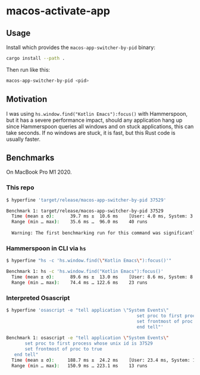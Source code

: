 # macos-activate-app

## Usage

Install which provides the `macos-app-switcher-by-pid` binary:

```bash
cargo install --path .
```

Then run like this:

```bash
macos-app-switcher-by-pid <pid>
```

## Motivation

I was using `hs.window.find("Kotlin Emacs"):focus()` with Hammerspoon, but it has a severe performance impact, should any application hang up since Hammerspoon queries all windows and on stuck applications, this can take seconds. If no windows are stuck, it is fast, but this Rust code is usually faster.

## Benchmarks

On MacBook Pro M1 2020.

### This repo

```bash
$ hyperfine 'target/release/macos-app-switcher-by-pid 37529'

Benchmark 1: target/release/macos-app-switcher-by-pid 37529
  Time (mean ± σ):      39.7 ms ±  10.6 ms    [User: 4.0 ms, System: 3.1 ms]
  Range (min … max):    35.6 ms …  96.0 ms    40 runs
 
  Warning: The first benchmarking run for this command was significantly slower than the rest (71.2 ms). This could be caused by (filesystem) caches that were not filled until after the first run. You should consider using the '--warmup' option to fill those caches before the actual benchmark. Alternatively, use the '--prepare' option to clear the caches before each timing run.
```

### Hammerspoon in CLI via `hs`

```bash
$ hyperfine "hs -c 'hs.window.find(\"Kotlin Emacs\"):focus()'"

Benchmark 1: hs -c 'hs.window.find("Kotlin Emacs"):focus()'
  Time (mean ± σ):      89.6 ms ±  13.0 ms    [User: 8.6 ms, System: 8.6 ms]
  Range (min … max):    74.4 ms … 122.6 ms    23 runs
```

### Interpreted Osascript

```bash
$ hyperfine 'osascript -e "tell application \"System Events\"
                                                 set proc to first process whose unix id is 37529
                                                 set frontmost of proc to true
                                                 end tell"'
                                                 
Benchmark 1: osascript -e "tell application \"System Events\"
       set proc to first process whose unix id is 37529
       set frontmost of proc to true
   end tell"
  Time (mean ± σ):     188.7 ms ±  24.2 ms    [User: 23.4 ms, System: 19.3 ms]
  Range (min … max):   150.9 ms … 223.1 ms    13 runs
```
